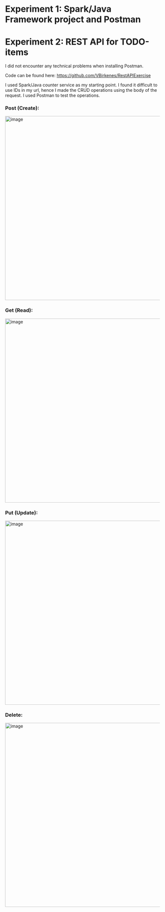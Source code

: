 # Experiment 1: Spark/Java Framework project and Postman



# Experiment 2: REST API for TODO-items

I did not encounter any technical problems when installing Postman.

Code can be found here: https://github.com/VBirkenes/RestAPIExercise

I used Spark/Java counter service as my starting point. I found it difficult to use IDs in my url, hence I made the CRUD operations using the body of the request. I used Postman to test the operations.

### Post (Create):

<img width="600" alt="image" src="https://user-images.githubusercontent.com/50453041/135447736-990c3896-0eaa-4085-855a-2456ef903a21.png">

### Get (Read):

<img width="600" alt="image" src="https://user-images.githubusercontent.com/50453041/135445233-af07742c-e559-4479-b863-dc6508836993.png">

### Put (Update):

<img width="600" alt="image" src="https://user-images.githubusercontent.com/50453041/135447864-c1474221-e695-4ce6-83b0-23044592537d.png">

### Delete:

<img width="600" alt="image" src="https://user-images.githubusercontent.com/50453041/135448004-7fa7f337-9623-493c-817f-17d4c426a4d2.png">
